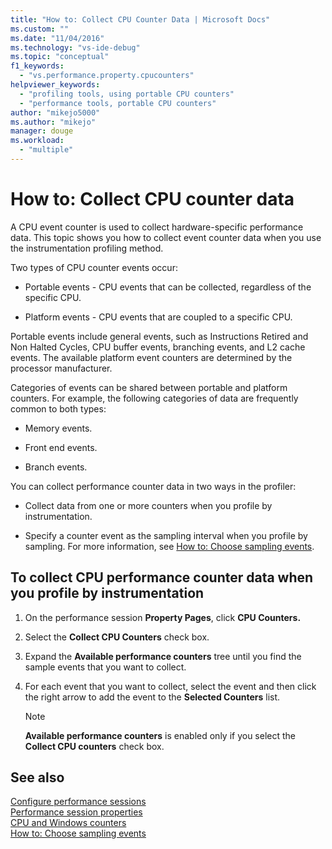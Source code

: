 ```yaml
---
title: "How to: Collect CPU Counter Data | Microsoft Docs"
ms.custom: ""
ms.date: "11/04/2016"
ms.technology: "vs-ide-debug"
ms.topic: "conceptual"
f1_keywords: 
  - "vs.performance.property.cpucounters"
helpviewer_keywords: 
  - "profiling tools, using portable CPU counters"
  - "performance tools, portable CPU counters"
author: "mikejo5000"
ms.author: "mikejo"
manager: douge
ms.workload: 
  - "multiple"
---
```

# How to: Collect CPU counter data

A CPU event counter is used to collect hardware-specific performance data. This topic shows you how to collect event counter data when you use the instrumentation profiling method.

Two types of CPU counter events occur:

- Portable events - CPU events that can be collected, regardless of the specific CPU.

- Platform events - CPU events that are coupled to a specific CPU.

 Portable events include general events, such as Instructions Retired and Non Halted Cycles, CPU buffer events, branching events, and L2 cache events. The available platform event counters are determined by the processor manufacturer.

 Categories of events can be shared between portable and platform counters. For example, the following categories of data are frequently common to both types:

- Memory events.

- Front end events.

- Branch events.

 You can collect performance counter data in two ways in the profiler:

- Collect data from one or more counters when you profile by instrumentation.

- Specify a counter event as the sampling interval when you profile by sampling. For more information, see [How to: Choose sampling events](../profiling/how-to-choose-sampling-events.md).

## To collect CPU performance counter data when you profile by instrumentation

1. On the performance session **Property Pages**, click **CPU Counters.**

2. Select the **Collect CPU Counters** check box.

3. Expand the **Available performance counters** tree until you find the sample events that you want to collect.

4. For each event that you want to collect, select the event and then click the right arrow to add the event to the **Selected Counters** list.

    > [!NOTE]
    > **Available performance counters** is enabled only if you select the **Collect CPU counters** check box.

## See also

[Configure performance sessions](../profiling/configuring-performance-sessions.md)  
[Performance session properties](../profiling/performance-session-properties.md)  
[CPU and Windows counters](../profiling/cpu-and-windows-counters.md)  
[How to: Choose sampling events](../profiling/how-to-choose-sampling-events.md)